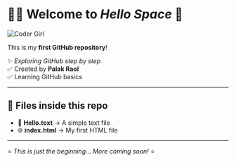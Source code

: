 # 👩‍💻 Welcome to *Hello Space* 🚀  

![Coder Girl](https://raw.githubusercontent.com/abhisheknaiidu/abhisheknaiidu/master/code.gif)

This is my **first GitHub repository**!  

✨ *Exploring GitHub step by step*  
✅ Created by **Palak Raol**  
✅ Learning GitHub basics  

---

## 📂 Files inside this repo  
- 📝 **Hello.text** → A simple text file  
- 🌐 **index.html** → My first HTML file  

---

⭐ *This is just the beginning… More coming soon!* ⭐

